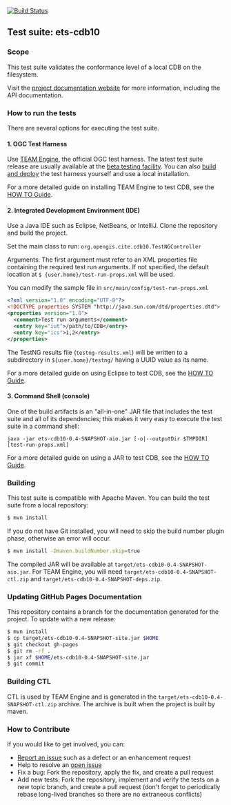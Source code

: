 [![Build Status](https://travis-ci.org/pixeltree/ets-cdb10.svg)](https://travis-ci.org/pixeltree/ets-cdb10)

## Test suite: ets-cdb10

### Scope

This test suite validates the conformance level of a local CDB on the filesystem.

Visit the [project documentation website][docs] for more information, 
including the API documentation.

[docs]: http://opengeospatial.github.io/ets-cdb10/

### How to run the tests

There are several options for executing the test suite.

#### 1. OGC Test Harness

Use [TEAM Engine][TEAM Engine], the official OGC test harness. The latest test suite 
release are usually available at the [beta testing facility][Test Facility].
You can also [build and deploy][TEAM Engine Source] the test harness 
yourself and use a local installation.

For a more detailed guide on installing TEAM Engine to test CDB, see the [HOW TO Guide](HOWTO_TEAMENGINE.md).

[TEAM Engine]: https://github.com/opengeospatial/teamengine
[Test Facility]: http://cite.opengeospatial.org/te2/
[TEAM Engine Source]: https://github.com/opengeospatial/teamengine

#### 2. Integrated Development Environment (IDE)

Use a Java IDE such as Eclipse, NetBeans, or IntelliJ. Clone the repository and build the project.

Set the main class to run: `org.opengis.cite.cdb10.TestNGController`

Arguments: The first argument must refer to an XML properties file containing the 
required test run arguments. If not specified, the default location at `$
{user.home}/test-run-props.xml` will be used.
   
You can modify the sample file in `src/main/config/test-run-props.xml`

```xml
<?xml version="1.0" encoding="UTF-8"?>
<!DOCTYPE properties SYSTEM "http://java.sun.com/dtd/properties.dtd">
<properties version="1.0">
  <comment>Test run arguments</comment>
  <entry key="iut">/path/to/CDB</entry>
  <entry key="ics">1,2</entry>
</properties>
```

The TestNG results file (`testng-results.xml`) will be written to a subdirectory
in `${user.home}/testng/` having a UUID value as its name.

For a more detailed guide on using Eclipse to test CDB, see the [HOW TO Guide](HOWTO_ECLIPSE.md).

#### 3. Command Shell (console)

One of the build artifacts is an "all-in-one" JAR file that includes the test 
suite and all of its dependencies; this makes it very easy to execute the test 
suite in a command shell:

`java -jar ets-cdb10-0.4-SNAPSHOT-aio.jar [-o|--outputDir $TMPDIR] [test-run-props.xml]`

For a more detailed guide on using a JAR to test CDB, see the [HOW TO Guide](HOWTO_JAR.md).

### Building

This test suite is compatible with Apache Maven. You can build the test 
suite from a local repository:

```sh
$ mvn install
```

If you do not have Git installed, you will need to skip the build number plugin phase, 
otherwise an error will occur. 

```sh
$ mvn install -Dmaven.buildNumber.skip=true
```


The compiled JAR will be available at `target/ets-cdb10-0.4-SNAPSHOT-aio.jar`.
For TEAM Engine, you will need `target/ets-cdb10-0.4-SNAPSHOT-ctl.zip` and `target/ets-cdb10-0.4-SNAPSHOT-deps.zip`.

### Updating GitHub Pages Documentation

This repository contains a branch for the documentation generated for the project. To update
with a new release:

```sh
$ mvn install
$ cp target/ets-cdb10-0.4-SNAPSHOT-site.jar $HOME
$ git checkout gh-pages
$ git rm -rf .
$ jar xf $HOME/ets-cdb10-0.4-SNAPSHOT-site.jar
$ git commit 
```

### Building CTL

CTL is used by TEAM Engine and is generated in the `target/ets-cdb10-0.4-SNAPSHOT-ctl.zip` archive.
The archive is built when the project is built by maven.

### How to Contribute

If you would like to get involved, you can:

* [Report an issue](https://github.com/opengeospatial/ets-cat30/issues) such as a defect or 
an enhancement request
* Help to resolve an [open issue](https://github.com/opengeospatial/ets-cat30/issues?q=is%3Aopen)
* Fix a bug: Fork the repository, apply the fix, and create a pull request
* Add new tests: Fork the repository, implement and verify the tests on a new topic branch, 
and create a pull request (don't forget to periodically rebase long-lived branches so 
there are no extraneous conflicts)
